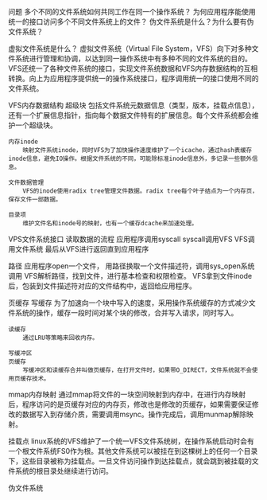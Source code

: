 问题
    多个不同的文件系统如何共同工作在同一个操作系统？
    为何应用程序能使用统一的接口访问多个不同文件系统上的文件？
    伪文件系统是什么？为什么要有伪文件系统？

虚拟文件系统是什么？
    虚拟文件系统（Virtual File System，VFS）向下对多种文件系统进行管理和协调，以达到同一操作系统中有多种不同的文件系统的目的。VFS还统一了各种文件系统的接口，实现文件系统数据和VFS内存数据结构的互相转换。向上为应用程序提供统一的操作系统接口，程序调用统一的接口使用不同的文件系统。

VFS内存数据结构
    超级块
        包括文件系统元数据信息（类型，版本，挂载点信息），还有一个扩展信息指针，指向每个数据文件特有的扩展信息。每个文件系统都会维护一个超级块。

    内存inode
        映射文件系统inode，同时VFS为了加快操作速度维护了一个icache，通过hash表缓存inode信息，避免IO操作。根据文件系统的不同，可能除标准inode信息外，多记录一些额外信息。

    文件数据管理
        VFS的inode使用radix tree管理文件数据。radix tree每个叶子结点为一个内存页，保存文件一部数据。

    目录项
        维护文件名和inode号的映射，也有一个缓存dcache来加速处理。


VPS文件系统接口
读取数据的流程
    应用程序调用syscall
    syscall调用VFS
    VFS调用文件系统
    最后从VFS进行返回直到应用程序

路径
    应用程序open一个文件， 用路径换取一个文件描述符，调用sys_open系统调用
    VFS解析路径，找到文件，进行基本检查和权限检查。
    VFS拿到文件inode后，包装到文件描述符对应的文件结构中，返回给应用程序。

页缓存
    写缓存
        为了加速向一个块中写入的速度，采用操作系统缓存的方式减少文件系统的操作，缓存一段时间对某个块的修改，合并写入请求，同时写入。

    读缓存
        通过LRU等策略来回收内存。

    写缓冲区
    页缓存
        写缓冲区和读缓存合并叫做页缓存，在打开文件时，如果带O_DIRECT，文件系统就不会使用页缓存技术。


mmap内存映射
    通过mmap将文件的一块空间映射到内存中，在进行内存映射后，程序访问的是页缓存对应的内存页，修改也是修改的页缓存，如果需要保证修改的数据写入到存储介质，需要调用msync。操作完成后，调用munmap解除映射。

挂载点
    linux系统的VFS维护了一个统一VFS文件系统树，在操作系统启动时会有一个根文件系统FS0作为根。其他文件系统可以被挂在到这棵树上的任何一个目录下，这些目录被称为挂载点。一旦文件访问操作到达挂载点，就会跳到被挂载的文件系统的根目录处继续进行访问。

伪文件系统

